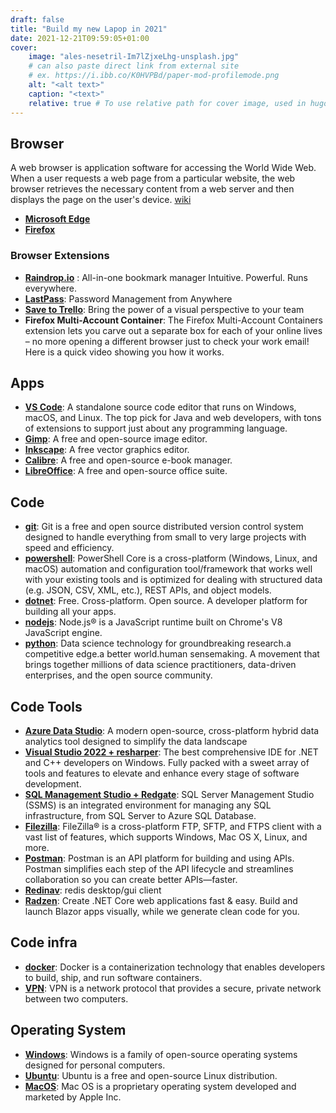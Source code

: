 ```yaml
---
draft: false
title: "Build my new Lapop in 2021"
date: 2021-12-21T09:59:05+01:00
cover:
    image: "ales-nesetril-Im7lZjxeLhg-unsplash.jpg"
    # can also paste direct link from external site
    # ex. https://i.ibb.co/K0HVPBd/paper-mod-profilemode.png
    alt: "<alt text>"
    caption: "<text>"
    relative: true # To use relative path for cover image, used in hugo Page-bundles
---
```


## Browser

A web browser is application software for accessing the World Wide Web. When a user requests a web page from a particular website, the web browser retrieves the necessary content from a web server and then displays the page on the user's device. [wiki](https://en.wikipedia.org/wiki/Web_browser)

- **[Microsoft Edge](https://microsoftedgewelcome.microsoft.com/en-us/?form=MT002G)**
- **[Firefox](https://www.mozilla.org/en-US/firefox/new/)**

### Browser Extensions
- **[Raindrop.io](https://raindrop.io/)** : All-in-one bookmark manager
Intuitive. Powerful. Runs everywhere. 
- **[LastPass](https://www.lastpass.com/)**: Password Management from Anywhere 
- **[Save to Trello](https://trello.com/)**: Bring the power of a visual perspective to your team 
- **Firefox Multi-Account Container**: The Firefox Multi-Account Containers extension lets you carve out a separate box for each of your online lives – no more opening a different browser just to check your work email! Here is a quick video showing you how it works.

## Apps
- **[VS Code](https://code.visualstudio.com/)**: A standalone source code editor that runs on Windows, macOS, and Linux. The top pick for Java and web developers, with tons of extensions to support just about any programming language. 
- **[Gimp](https://www.gimp.org/)**: A free and open-source image editor.
- **[Inkscape](https://inkscape.org/)**: A free vector graphics editor.
- **[Calibre](https://calibre-ebook.com/)**: A free and open-source e-book manager.
- **[LibreOffice](https://www.libreoffice.org/)**: A free and open-source office suite.


## Code
- **[git](https://git-scm.com/)**: Git is a free and open source distributed version control system designed to handle everything from small to very large projects with speed and efficiency. 
- **[powershell](https://github.com/powershell/powershell)**: PowerShell Core is a cross-platform (Windows, Linux, and macOS) automation and configuration tool/framework that works well with your existing tools and is optimized for dealing with structured data (e.g. JSON, CSV, XML, etc.), REST APIs, and object models. 
- **[dotnet](https://dotnet.microsoft.com/en-us/)**: Free. Cross-platform. Open source. A developer platform for building all your apps. 
- **[nodejs](https://nodejs.org/en/)**: Node.js® is a JavaScript runtime built on Chrome's V8 JavaScript engine. 
- **[python](https://www.anaconda.com/)**: Data science technology for groundbreaking research.a competitive edge.a better world.human sensemaking. A movement that brings together millions of data science practitioners, data-driven enterprises, and the open source community. 

## Code Tools
- **[Azure Data Studio](https://azure.microsoft.com/en-us/services/developer-tools/data-studio/)**: A modern open-source, cross-platform hybrid data analytics tool designed to simplify the data landscape 
- **[Visual Studio 2022 + resharper](https://visualstudio.microsoft.com/vs/)**: The best comprehensive IDE for .NET and C++ developers on Windows. Fully packed with a sweet array of tools and features to elevate and enhance every stage of software development. 
- **[SQL Management Studio + Redgate](https://docs.microsoft.com/en-us/sql/ssms/download-sql-server-management-studio-ssms?view=sql-server-ver15)**: SQL Server Management Studio (SSMS) is an integrated environment for managing any SQL infrastructure, from SQL Server to Azure SQL Database. 
- **[Filezilla](https://filezilla-project.org/)**: FileZilla® is a cross-platform FTP, SFTP, and FTPS client with a vast list of features, which supports Windows, Mac OS X, Linux, and more. 
- **[Postman](https://www.postman.com/)**: Postman is an API platform for building and using APIs. Postman simplifies each step of the API lifecycle and streamlines collaboration so you can create better APIs—faster. 
- **[Redinav](https://www.redinav.com/)**: redis desktop/gui client 
- **[Radzen](https://www.radzen.com/)**: Create .NET Core web applications fast & easy. Build and launch Blazor apps visually, while we generate clean code for you. 

## Code infra
- **[docker](https://www.docker.com/)**: Docker is a containerization technology that enables developers to build, ship, and run software containers. 
- **[VPN](https://www.vpnbook.com/)**: VPN is a network protocol that provides a secure, private network between two computers. 

## Operating System
- **[Windows](https://www.microsoft.com/en-us/windows/)**: Windows is a family of open-source operating systems designed for personal computers. 
- **[Ubuntu](https://www.ubuntu.com/)**: Ubuntu is a free and open-source Linux distribution. 
- **[MacOS](https://www.apple.com/macos/)**: Mac OS is a proprietary operating system developed and marketed by Apple Inc.